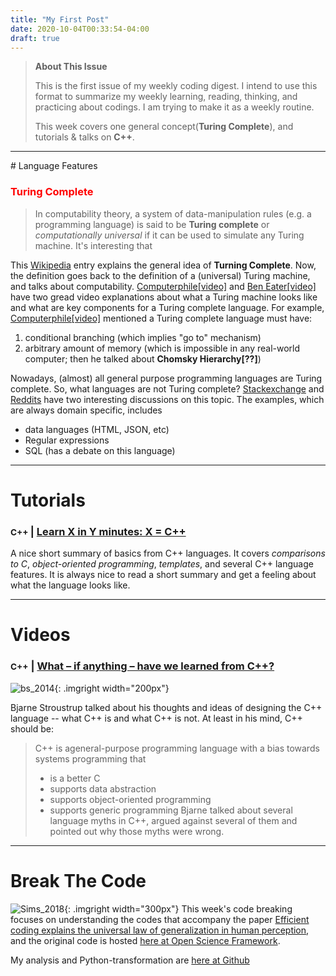 ```yaml
---
title: "My First Post"
date: 2020-10-04T00:33:54-04:00
draft: true
---
```



> **About This Issue**
>
> This is the first issue of my weekly coding digest. I intend to use this format to summarize my weekly learning, reading, thinking, and practicing about codings. I am trying to make it as a weekly routine.
>
> This week covers one general concept(**Turing Complete**), and tutorials & talks on **C++**.

<hr />
# Language Features

### <span style="color:red">Turing Complete</span>

> In computability theory, a system of data-manipulation rules (e.g. a programming language) is said to be **Turing complete** or *computationally universal* if it can be used to simulate any Turing machine. It's interesting that

This [Wikipedia](https://www.wikiwand.com/en/Turing_completeness) entry explains the general idea of **Turning Complete**. Now, the definition goes back to the definition of a (universal) Turing machine, and talks about computability. [Computerphile[video]](https://www.youtube.com/watch?v=RPQD7-AOjMI) and [Ben Eater[video]](https://www.youtube.com/watch?v=AqNDk_UJW4k) have two gread video explanations about what a Turing machine looks like and what are key components for a Turing complete language. For example, [Computerphile[video]](https://www.youtube.com/watch?v=RPQD7-AOjMI) mentioned a Turing complete language must have:
1. conditional branching (which implies "go to" mechanism)
2. arbitrary amount of memory (which is impossible in any real-world computer; then he talked about **Chomsky Hierarchy[??]**)

Nowadays, (almost) all general purpose programming languages are Turing complete. So, what languages are not Turing complete? [Stackexchange](https://softwareengineering.stackexchange.com/questions/202488/are-there-mainstream-general-purpose-non-turing-complete-languages-available-tod) and [Reddits](https://www.reddit.com/r/ProgrammingLanguages/comments/7092uf/nonturingcomplete_languages/) have two interesting discussions on this topic. The examples, which are always domain specific, includes
- data languages (HTML, JSON, etc)
- Regular expressions
- SQL (has a debate on this language)

<hr />

# Tutorials

### <small>C++ </small> | [Learn X in Y minutes: X = C++](https://learnxinyminutes.com/docs/c++/)

A nice short summary of basics from C++ languages. It covers _comparisons to C_, _object-oriented programming_, _templates_, and several C++ language features. It is always nice to read a short summary and get a feeling about what the language looks like.

<hr />

# Videos

### <small>C++</small> | [What – if anything – have we learned from C++?](https://channel9.msdn.com/Events/Lang-NEXT/Lang-NEXT-2014/Keynote)
![bs_2014](/images/bs_2014.png){: .imgright width="200px"}

Bjarne Stroustrup talked about his thoughts and ideas of designing the C++ language -- what C++ is and what C++ is not. At least in his mind, C++ should be:
> C++ is ageneral-purpose programming language with a bias towards systems programming that
> - is a better C
> - supports data abstraction
> - supports object-oriented programming
> - supports generic programming
Bjarne talked about several language myths in C++, argued against several of them and pointed out why those myths were wrong.

<hr />

# Break The Code

![Sims_2018](/images/Sims_2018.png){: .imgright width="300px"}
This week's code breaking focuses on understanding the codes that accompany the paper [Efficient coding explains the universal law of generalization in human perception](http://science.sciencemag.org/content/360/6389/652), and the original code is hosted [here at Open Science Framework](https://osf.io/x5ckn/).

My analysis and Python-transformation are [here at Github]()
